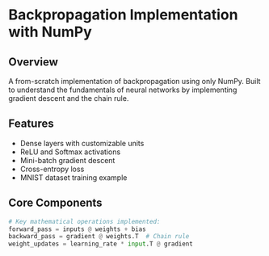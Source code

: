 # Backpropagation Implementation with NumPy

## Overview
A from-scratch implementation of backpropagation using only NumPy. Built to understand the fundamentals of neural networks by implementing gradient descent and the chain rule.

## Features
- Dense layers with customizable units
- ReLU and Softmax activations
- Mini-batch gradient descent
- Cross-entropy loss
- MNIST dataset training example

## Core Components
```python
# Key mathematical operations implemented:
forward_pass = inputs @ weights + bias
backward_pass = gradient @ weights.T  # Chain rule
weight_updates = learning_rate * input.T @ gradient
```